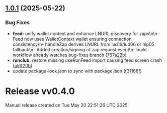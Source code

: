 ## [1.0.1](https://github.com/HealthNoteLabs/Runstr/compare/v1.0.0...v1.0.1) (2025-05-22)

### Bug Fixes

* **feed:** unify wallet context and enhance LNURL discovery for zaps\n\n- Feed now uses WalletContext wallet ensuring connection consistency\n- handleZap derives LNURL from lud16/lud06 or nip05 fallback\n- Added creation/signing of zap request event\n- build workflow already watches bug-fixes branch ([767a22b](https://github.com/HealthNoteLabs/Runstr/commit/767a22b7d1de8664174b33cad328f8371106f2b2))
* **runclub:** restore missing useRunFeed import causing feed screen crash ([a5ff20b](https://github.com/HealthNoteLabs/Runstr/commit/a5ff20b3e5b72a37fd2f1f6d8293e84ec0e6384b))
* update package-lock.json to sync with package.json ([f31166f](https://github.com/HealthNoteLabs/Runstr/commit/f31166f117ce8b990c52891568729290e5530aef))

# Release vv0.4.0

Manual release created on Tue May 20 22:51:26 UTC 2025
